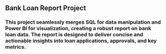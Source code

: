 ## Bank Loan Report Project
### This project seamlessly merges SQL for data manipulation and Power BI for visualization, creating a robust report on bank loan data. The report is designed to deliver concise and actionable insights into loan applications, approvals, and key metrics.


